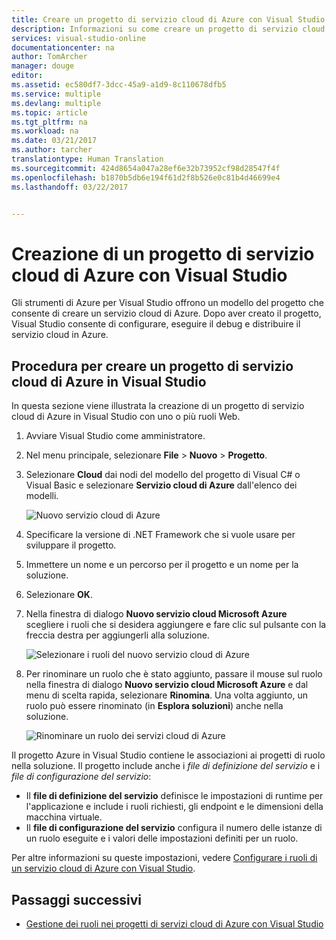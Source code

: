 ```yaml
---
title: Creare un progetto di servizio cloud di Azure con Visual Studio | Microsoft Docs
description: Informazioni su come creare un progetto di servizio cloud di Azure con Visual Studio
services: visual-studio-online
documentationcenter: na
author: TomArcher
manager: douge
editor: 
ms.assetid: ec580df7-3dcc-45a9-a1d9-8c110678dfb5
ms.service: multiple
ms.devlang: multiple
ms.topic: article
ms.tgt_pltfrm: na
ms.workload: na
ms.date: 03/21/2017
ms.author: tarcher
translationtype: Human Translation
ms.sourcegitcommit: 424d8654a047a28ef6e32b73952cf98d28547f4f
ms.openlocfilehash: b1870b5db6e194f61d2f8b526e0c81b4d46699e4
ms.lasthandoff: 03/22/2017


---
```

# <a name="creating-an-azure-cloud-service-project-with-visual-studio"></a>Creazione di un progetto di servizio cloud di Azure con Visual Studio
Gli strumenti di Azure per Visual Studio offrono un modello del progetto che consente di creare un servizio cloud di Azure. Dopo aver creato il progetto, Visual Studio consente di configurare, eseguire il debug e distribuire il servizio cloud in Azure.

## <a name="steps-to-create-an-azure-cloud-service-project-in-visual-studio"></a>Procedura per creare un progetto di servizio cloud di Azure in Visual Studio
In questa sezione viene illustrata la creazione di un progetto di servizio cloud di Azure in Visual Studio con uno o più ruoli Web.  

1. Avviare Visual Studio come amministratore.

1. Nel menu principale, selezionare **File** > **Nuovo** > **Progetto**.

1. Selezionare **Cloud** dai nodi del modello del progetto di Visual C# o Visual Basic e selezionare **Servizio cloud di Azure** dall'elenco dei modelli.

    ![Nuovo servizio cloud di Azure](./media/vs-azure-tools-azure-project-create/new-project-wizard-for-cloud-service.png)

1. Specificare la versione di .NET Framework che si vuole usare per sviluppare il progetto.

1. Immettere un nome e un percorso per il progetto e un nome per la soluzione. 

1. Selezionare **OK**.

1. Nella finestra di dialogo **Nuovo servizio cloud Microsoft Azure** scegliere i ruoli che si desidera aggiungere e fare clic sul pulsante con la freccia destra per aggiungerli alla soluzione.

    ![Selezionare i ruoli del nuovo servizio cloud di Azure](./media/vs-azure-tools-azure-project-create/new-cloud-service.png)

1. Per rinominare un ruolo che è stato aggiunto, passare il mouse sul ruolo nella finestra di dialogo **Nuovo servizio cloud Microsoft Azure** e dal menu di scelta rapida, selezionare **Rinomina**. Una volta aggiunto, un ruolo può essere rinominato (in **Esplora soluzioni**) anche nella soluzione.

    ![Rinominare un ruolo dei servizi cloud di Azure](./media/vs-azure-tools-azure-project-create/new-cloud-service-rename.png)

Il progetto Azure in Visual Studio contiene le associazioni ai progetti di ruolo nella soluzione. Il progetto include anche i *file di definizione del servizio* e i *file di configurazione del servizio*:

- Il **file di definizione del servizio** definisce le impostazioni di runtime per l'applicazione e include i ruoli richiesti, gli endpoint e le dimensioni della macchina virtuale. 
- Il **file di configurazione del servizio** configura il numero delle istanze di un ruolo eseguite e i valori delle impostazioni definiti per un ruolo. 

Per altre informazioni su queste impostazioni, vedere [Configurare i ruoli di un servizio cloud di Azure con Visual Studio](vs-azure-tools-configure-roles-for-cloud-service.md).

## <a name="next-steps"></a>Passaggi successivi
- [Gestione dei ruoli nei progetti di servizi cloud di Azure con Visual Studio](./vs-azure-tools-cloud-service-project-managing-roles.md)

